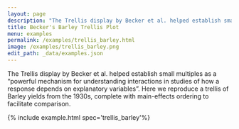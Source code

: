 ```yaml
---
layout: page
description: "The Trellis display by Becker et al. helped establish small multiples as a “powerful mechanism for understanding interactions in studies of how a response depends on explanatory variables”. Here we reproduce a trellis of Barley yields from the 1930s, complete with main-effects ordering to facilitate comparison."
title: Becker's Barley Trellis Plot
menu: examples
permalink: /examples/trellis_barley.html
image: /examples/trellis_barley.png
edit_path: _data/examples.json
---
```


The Trellis display by Becker et al. helped establish small multiples as a “powerful mechanism for understanding interactions in studies of how a response depends on explanatory variables”. Here we reproduce a trellis of Barley yields from the 1930s, complete with main-effects ordering to facilitate comparison.

{% include example.html spec='trellis_barley'%}
